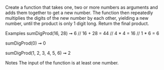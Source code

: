 Create a function that takes one, two or more numbers as arguments and adds them together to get a new number. The function then repeatedly multiplies the digits of the new number by each other, yielding a new number, until the product is only 1 digit long. Return the final product.

Examples
sumDigProd(16, 28) ➞ 6
// 16 + 28 = 44
// 4 * 4 =  16
// 1 * 6 = 6

sumDigProd(0) ➞ 0

sumDigProd(1, 2, 3, 4, 5, 6) ➞ 2

Notes
The input of the function is at least one number.